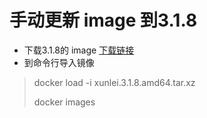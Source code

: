 # 手动更新 image 到3.1.8
- 下载3.1.8的 image [下载链接](https://github.com/dragonflylee/xunlei/releases/download/v3.1.8/xunlei.3.1.8.amd64.tar.xz)
- 到命令行导入镜像
> docker load -i xunlei.3.1.8.amd64.tar.xz
> 
> docker images